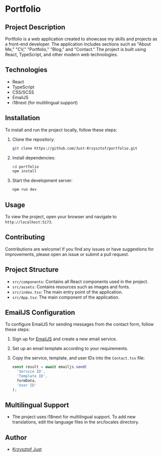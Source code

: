 # Portfolio

## Project Description

Portfolio is a web application created to showcase my skills and projects as a front-end developer. The application includes sections such as "About Me," "CV," "Portfolio," "Blog," and "Contact." The project is built using React, TypeScript, and other modern web technologies.

## Technologies

- React
- TypeScript
- CSS/SCSS
- EmailJS
- i18next (for multilingual support)

## Installation

To install and run the project locally, follow these steps:

1. Clone the repository:

   ```bash
   git clone https://github.com/Just-Krzysztof/portfolio.git
   ```

2. Install dependencies:

   ```bash
   cd portfolio
   npm install
   ```

3. Start the development server:

   ```bash
   npm run dev
   ```

## Usage

To view the project, open your browser and navigate to `http://localhost:5173`.

## Contributing

Contributions are welcome! If you find any issues or have suggestions for improvements, please open an issue or submit a pull request.

## Project Structure

- `src/components`: Contains all React components used in the project.
- `src/assets`: Contains resources such as images and fonts.
- `src/index.tsx`: The main entry point of the application.
- `src/App.tsx`: The main component of the application.

## EmailJS Configuration

To configure EmailJS for sending messages from the contact form, follow these steps:

1. Sign up for [EmailJS](https://www.emailjs.com/) and create a new email service.
2. Set up an email template according to your requirements.
3. Copy the service, template, and user IDs into the `Contact.tsx` file:

   ```typescript
   const result = await emailjs.send(
     'Service ID', 
     'Template ID',
     formData,
     'User ID' 
   );

## Multilingual Support

- The project uses i18next for multilingual support. To add new translations, edit the language files in the src/locales directory.

## Author

- [Krzysztof Just](https://github.com/Just-Krzysztof)
